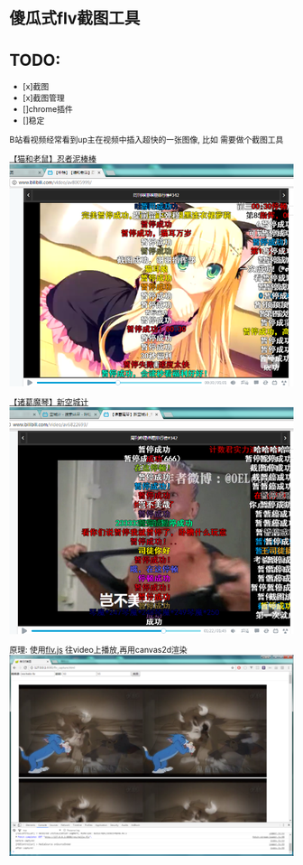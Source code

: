 # 傻瓜式flv截图工具

# TODO:
- [x]截图
- [x]截图管理
- []chrome插件
- []稳定

B站看视频经常看到up主在视频中插入超快的一张图像, 比如
需要做个截图工具

[【猫和老鼠】忍者泥棒棒](http://www.bilibili.com/video/av8005999/)
![忍者泥棒棒](./res/2.png)


[【诸葛魔琴】新空城计](http://www.bilibili.com/video/av6822693/)
![新空城计](./res/3.png)

原理:
使用[flv.js](https://github.com/Bilibili/flv.js) 往video上播放,再用canvas2d渲染
![demo](./res/1.png)

